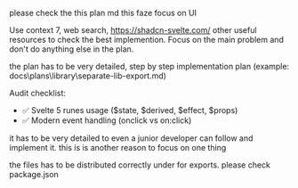please check the this plan md this faze focus on UI

Use context 7, web search, https://shadcn-svelte.com/ other useful resources to
check the best implemention. Focus on the main problem and don't do anything
else in the plan.

the plan has to be very detailed, step by step implementation plan (example:
docs\plans\library\separate-lib-export.md)

Audit checklist:

- ✅ Svelte 5 runes usage ($state, $derived, $effect, $props)
- ✅ Modern event handling (onclick vs on:click)

it has to be very detailed to even a junior developer can follow and implement
it. this is is another reason to focus on one thing

the files has to be distributed correctly under for exports. please check
package.json
